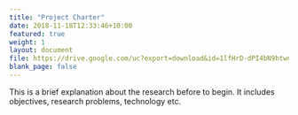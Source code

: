 ```yaml
---
title: "Project Charter"
date: 2018-11-18T12:33:46+10:00
featured: true
weight: 1
layout: document
file: https://drive.google.com/uc?export=download&id=1lfHrD-dPI4bN9htwnDhCDDCHc4ZAM-v5
blank_page: false
---
```


This is a brief explanation about the research before to begin. It includes objectives, research problems, technology etc.
